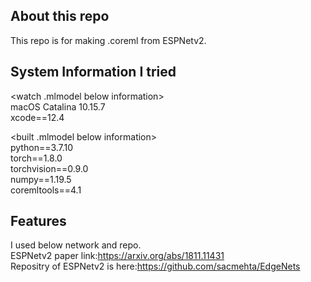 ## About this repo
This repo is for making .coreml from ESPNetv2.

## System Information I tried
<watch .mlmodel below information>  
macOS Catalina 10.15.7  
xcode==12.4  

<built .mlmodel below information>  
python==3.7.10  
torch==1.8.0  
torchvision==0.9.0  
numpy==1.19.5  
coremltools==4.1  
    
## Features
I used below network and repo.  
ESPNetv2 paper link:https://arxiv.org/abs/1811.11431  
Repositry of ESPNetv2 is here:https://github.com/sacmehta/EdgeNets
  
